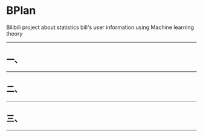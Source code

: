 # BPlan
Bilibili project about statistics bili's user information using Machine learning theory

-------------------------------------------

## 一、

------------------------------------------

## 二、

----------------------------------------------

## 三、

--------------------------------------------